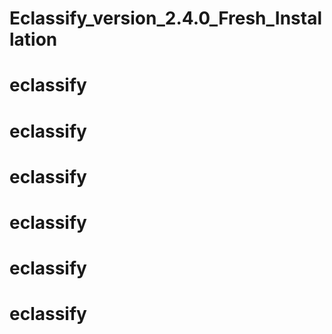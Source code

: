 # Eclassify_version_2.4.0_Fresh_Installation
# eclassify
# eclassify
# eclassify
# eclassify
# eclassify
# eclassify
